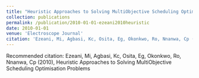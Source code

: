 ```yaml
---
title: "Heuristic Approaches to Solving MultiObjective Scheduling Optimisation Problems"
collection: publications
permalink: /publication/2010-01-01-ezeani2010heuristic
date: 2010-01-01
venue: 'Electroscope Journal'
citation: 'Ezeani, Mi, Agbasi, Kc, Osita, Eg, Okonkwo, Ro, Nnanwa, Cp (2010), Heuristic Approaches to Solving MultiObjective Scheduling Optimisation Problems'
---
```

Recommended citation: Ezeani, Mi, Agbasi, Kc, Osita, Eg, Okonkwo, Ro, Nnanwa, Cp (2010), Heuristic Approaches to Solving MultiObjective Scheduling Optimisation Problems
